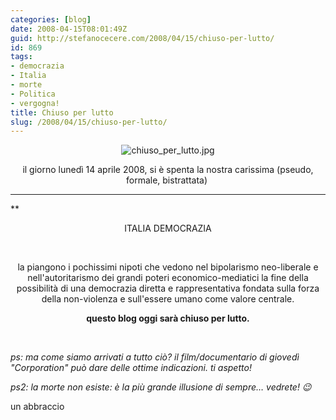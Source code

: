 ```yaml
---
categories: [blog]
date: 2008-04-15T08:01:49Z
guid: http://stefanocecere.com/2008/04/15/chiuso-per-lutto/
id: 869
tags:
- democrazia
- Italia
- morte
- Politica
- vergogna!
title: Chiuso per lutto
slug: /2008/04/15/chiuso-per-lutto/
---
```


<p style="text-align: center">
  <img src="http://stefanocecere.com/wp-content/uploads/sites/3/2008/04/chiuso_per_lutto.jpg" alt="chiuso_per_lutto.jpg" align="center" />
</p>

<p style="text-align: center">
  il giorno lunedì 14 aprile 2008, si è spenta la nostra carissima (pseudo, formale, bistrattata) 
</p>

 **** **** **** **** **** **** ****
** 

<p style="text-align: center">
  ITALIA DEMOCRAZIA
</p>

</strong>  

<p style="text-align: center">
  la piangono i pochissimi nipoti che vedono nel bipolarismo neo-liberale e nell'autoritarismo dei grandi poteri economico-mediatici la fine della possibilità di una democrazia diretta e rappresentativa fondata sulla forza della non-violenza e sull'essere umano come valore centrale.
</p>

<p style="text-align: center">
  <strong>questo blog oggi sarà chiuso per lutto.</strong>
</p>

<p style="text-align: left">
   
</p>

<p style="text-align: left">
  <span style="font-style: italic" class="Apple-style-span">ps: ma come siamo arrivati a tutto ciò? il film/documentario di giovedì "Corporation" può dare delle ottime indicazioni. ti aspetto! </span>
</p>

<p style="text-align: left">
  <span style="font-style: italic" class="Apple-style-span">ps2: la morte non esiste: è la più grande illusione di sempre… vedrete! 😉</span>
</p>

<p style="text-align: left">
  un abbraccio
</p>